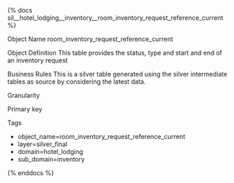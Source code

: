 {% docs sil__hotel_lodging__inventory__room_inventory_request_reference_current %}

Object Name
room_inventory_request_reference_current

Object Definition
This table provides the status, type and start and end of an inventory request

Business Rules
This is a silver table generated using the silver intermediate tables as source by considering the latest data.

Granularity

Primary key

Tags
- object_name=room_inventory_request_reference_current
- layer=silver_final
- domain=hotel_lodging
- sub_domain=inventory

{% enddocs %}